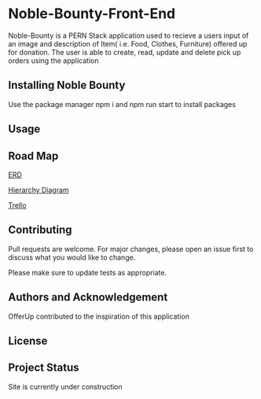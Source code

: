 # Noble-Bounty-Front-End

Noble-Bounty is a PERN Stack application used to recieve a users input of an image and description of Item( i.e. Food, Clothes, Furniture) offered up for donation. The user is able to create, read, update and delete pick up orders using the application

## Installing Noble Bounty

Use the package manager npm i and npm run start to install packages

## Usage

## Road Map

[ERD](https://app.diagrams.net/?libs=general;er)

[Hierarchy Diagram](https://app.diagrams.net/?libs=general)

[Trello](https://trello.com/invite/b/hFdRkHJU/ATTI1fd78af0d2bc162e80731da7d4cc839d18C7F8CA/noble-bounty)

## Contributing

Pull requests are welcome. For major changes, please open an issue first
to discuss what you would like to change.

Please make sure to update tests as appropriate.

## Authors and Acknowledgement

OfferUp contributed to the inspiration of this application

## License

## Project Status

Site is currently under construction
